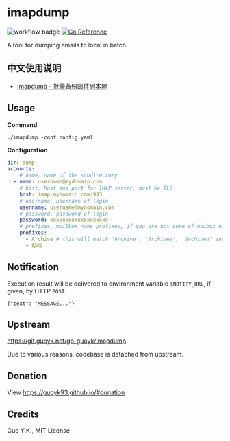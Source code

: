 # imapdump

![workflow badge](https://github.com/guoyk93/imapdump/actions/workflows/go.yml/badge.svg) [![Go Reference](https://pkg.go.dev/badge/github.com/guoyk93/imapdump.svg)](https://pkg.go.dev/github.com/guoyk93/imapdump)

A tool for dumping emails to local in batch.

## 中文使用说明

* [imapdump - 批量备份邮件到本地](https://mp.weixin.qq.com/s/q-BAjuInDjc6hkpotHtRPg)

## Usage

**Command**

```
./imapdump -conf config.yaml
```

**Configuration**

```yaml
dir: dump
accounts:
    # name, name of the subdirectory
  - name: username@mydomain.com
    # host, host and port for IMAP server, must be TLS
    host: imap.mydomain.com:993
    # username, username of login
    username: username@mydomain.com
    # password, password of login
    password: xxxxxxxxxxxxxxxxxxx
    # prefixes, mailbox name prefixes, if you are not sure of maibox names, you can check the log
    prefixes:
      - Archive # this will match 'Archive', 'Archives', 'Archived' and 'Archives/2022' etc
      - 存档
```

## Notification

Execution result will be delivered to environment variable `$NOTIFY_URL`, if given, by HTTP `POST`.

```
{"text": "MESSAGE..."}
```

## Upstream

<https://git.guoyk.net/go-guoyk/imapdump>

Due to various reasons, codebase is detached from upstream.

## Donation

View <https://guoyk93.github.io/#donation>

## Credits

Guo Y.K., MIT License
